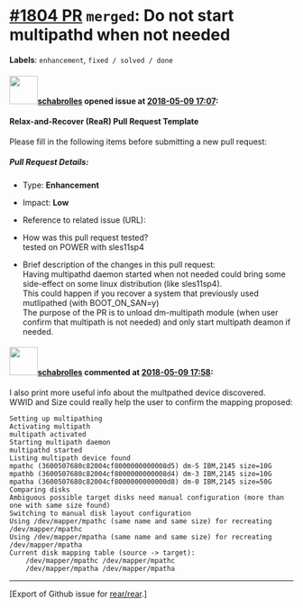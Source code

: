 [\#1804 PR](https://github.com/rear/rear/pull/1804) `merged`: Do not start multipathd when not needed
=====================================================================================================

**Labels**: `enhancement`, `fixed / solved / done`

#### <img src="https://avatars.githubusercontent.com/u/19491077?u=0021b16ab426902cbe676f6831f41607bbe4d441&v=4" width="50">[schabrolles](https://github.com/schabrolles) opened issue at [2018-05-09 17:07](https://github.com/rear/rear/pull/1804):

#### Relax-and-Recover (ReaR) Pull Request Template

Please fill in the following items before submitting a new pull request:

##### Pull Request Details:

-   Type: **Enhancement**

-   Impact: **Low**

-   Reference to related issue (URL):

-   How was this pull request tested?  
    tested on POWER with sles11sp4

-   Brief description of the changes in this pull request:  
    Having multipathd daemon started when not needed could bring some
    side-effect on some linux distribution (like sles11sp4).  
    This could happen if you recover a system that previously used
    mutlipathed (with BOOT\_ON\_SAN=y)  
    The purpose of the PR is to unload dm-multipath module (when user
    confirm that multipath is not needed) and only start multipath
    deamon if needed.

#### <img src="https://avatars.githubusercontent.com/u/19491077?u=0021b16ab426902cbe676f6831f41607bbe4d441&v=4" width="50">[schabrolles](https://github.com/schabrolles) commented at [2018-05-09 17:58](https://github.com/rear/rear/pull/1804#issuecomment-387823550):

I also print more useful info about the multpathed device discovered.  
WWID and Size could really help the user to confirm the mapping
proposed:

    Setting up multipathing
    Activating multipath
    multipath activated
    Starting multipath daemon
    multipathd started
    Listing multipath device found
    mpathc (3600507680c82004cf8000000000008d5) dm-5 IBM,2145 size=10G
    mpathb (3600507680c82004cf8000000000008d4) dm-3 IBM,2145 size=10G
    mpatha (3600507680c82004cf8000000000000d8) dm-0 IBM,2145 size=50G
    Comparing disks
    Ambiguous possible target disks need manual configuration (more than one with same size found)
    Switching to manual disk layout configuration
    Using /dev/mapper/mpathc (same name and same size) for recreating /dev/mapper/mpathc
    Using /dev/mapper/mpatha (same name and same size) for recreating /dev/mapper/mpatha
    Current disk mapping table (source -> target):
        /dev/mapper/mpathc /dev/mapper/mpathc
        /dev/mapper/mpatha /dev/mapper/mpatha

------------------------------------------------------------------------

\[Export of Github issue for
[rear/rear](https://github.com/rear/rear).\]
